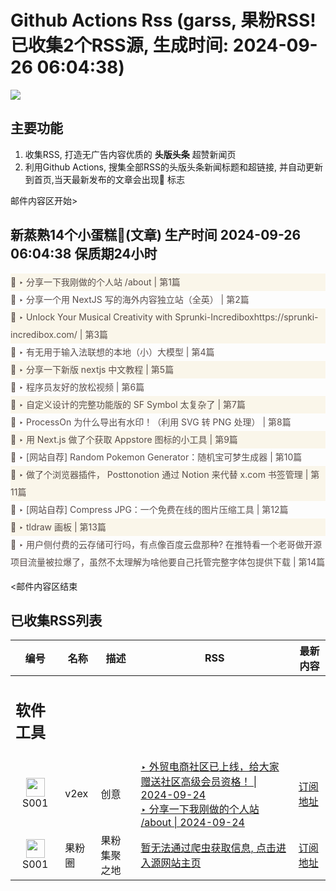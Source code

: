 # Github Actions Rss (garss, 果粉RSS! 已收集2个RSS源, 生成时间: 2024-09-26 06:04:38)

![](https://cdn.jsdelivr.net/gh/xinkeji/garss/_media/ga-rss.png)



## 主要功能
1. 收集RSS, 打造无广告内容优质的 **头版头条** 超赞新闻页
2. 利用Github Actions, 搜集全部RSS的头版头条新闻标题和超链接, 并自动更新到首页,当天最新发布的文章会出现🌈 标志

邮件内容区开始>
<h2>新蒸熟14个小蛋糕🍰(文章) 生产时间 2024-09-26 06:04:38 保质期24小时</h2>

<div style='line-height:3;background-color:#FAF6EA;' ><a href='https://www.v2ex.com/t/1075558#reply107' style="line-height:2;text-decoration:none;display:block;color:#584D49;">🌈 ‣ 分享一下我刚做的个人站 /about | 第1篇</a></div><div style='line-height:3;' ><a href='https://www.v2ex.com/t/1075839#reply2' style="line-height:2;text-decoration:none;display:block;color:#584D49;">🌈 ‣ 分享一个用 NextJS 写的海外内容独立站（全英） | 第2篇</a></div><div style='line-height:3;background-color:#FAF6EA;' ><a href='https://www.v2ex.com/t/1075838#reply0' style="line-height:2;text-decoration:none;display:block;color:#584D49;">🌈 ‣ Unlock Your Musical Creativity with Sprunki-Incrediboxhttps://sprunki-incredibox.com/ | 第3篇</a></div><div style='line-height:3;' ><a href='https://www.v2ex.com/t/1075601#reply19' style="line-height:2;text-decoration:none;display:block;color:#584D49;">🌈 ‣ 有无用于输入法联想的本地（小）大模型 | 第4篇</a></div><div style='line-height:3;background-color:#FAF6EA;' ><a href='https://www.v2ex.com/t/1075779#reply0' style="line-height:2;text-decoration:none;display:block;color:#584D49;">🌈 ‣ 分享一下新版 nextjs 中文教程 | 第5篇</a></div><div style='line-height:3;' ><a href='https://www.v2ex.com/t/1075690#reply3' style="line-height:2;text-decoration:none;display:block;color:#584D49;">🌈 ‣ 程序员友好的放松视频 | 第6篇</a></div><div style='line-height:3;background-color:#FAF6EA;' ><a href='https://www.v2ex.com/t/1075748#reply0' style="line-height:2;text-decoration:none;display:block;color:#584D49;">🌈 ‣ 自定义设计的完整功能版的 SF Symbol 太复杂了 | 第7篇</a></div><div style='line-height:3;' ><a href='https://www.v2ex.com/t/1075698#reply6' style="line-height:2;text-decoration:none;display:block;color:#584D49;">🌈 ‣ ProcessOn 为什么导出有水印！（利用 SVG 转 PNG 处理） | 第8篇</a></div><div style='line-height:3;background-color:#FAF6EA;' ><a href='https://www.v2ex.com/t/1075672#reply8' style="line-height:2;text-decoration:none;display:block;color:#584D49;">🌈 ‣ 用 Next.js 做了个获取 Appstore 图标的小工具 | 第9篇</a></div><div style='line-height:3;' ><a href='https://www.v2ex.com/t/1075711#reply3' style="line-height:2;text-decoration:none;display:block;color:#584D49;">🌈 ‣ [网站自荐] Random Pokemon Generator：随机宝可梦生成器 | 第10篇</a></div><div style='line-height:3;background-color:#FAF6EA;' ><a href='https://www.v2ex.com/t/1075696#reply0' style="line-height:2;text-decoration:none;display:block;color:#584D49;">🌈 ‣ 做了个浏览器插件， Posttonotion 通过 Notion 来代替 x.com 书签管理 | 第11篇</a></div><div style='line-height:3;' ><a href='https://www.v2ex.com/t/1075689#reply0' style="line-height:2;text-decoration:none;display:block;color:#584D49;">🌈 ‣ [网站自荐] Compress JPG：一个免费在线的图片压缩工具 | 第12篇</a></div><div style='line-height:3;background-color:#FAF6EA;' ><a href='https://www.v2ex.com/t/1075580#reply4' style="line-height:2;text-decoration:none;display:block;color:#584D49;">🌈 ‣ tldraw 画板 | 第13篇</a></div><div style='line-height:3;' ><a href='https://www.v2ex.com/t/1075574#reply0' style="line-height:2;text-decoration:none;display:block;color:#584D49;">🌈 ‣ 用户侧付费的云存储可行吗，有点像百度云盘那种? 在推特看一个老哥做开源项目流量被拉爆了，虽然不太理解为啥他要自己托管完整字体包提供下载 | 第14篇</a></div>

<邮件内容区结束

## 已收集RSS列表

| 编号 | 名称 | 描述 | RSS | 最新内容 |
| --- | --- | --- | --- | --- |
| <h2 id="软件工具">软件工具</h2> |  |   |  |  |
| <div id="S001" style="text-align: center;"><img src="https://cdn.jsdelivr.net/gh/zhaoolee/garss/_media/favicon/S001.png" width="30px" style="width:30px;height: auto;"/><br><span>S001</span></div> | v2ex | 创意 | [‣ 外贸电商社区已上线，给大家赠送社区高级会员资格！ \| 2024-09-24](https://www.v2ex.com/t/1075491#reply42)<br/>[‣ 分享一下我刚做的个人站 /about \| 2024-09-24](https://www.v2ex.com/t/1075558#reply107) | [订阅地址](https://www.v2ex.com/feed/tab/creative.xml) |
| <div id="S001" style="text-align: center;"><img src="https://cdn.jsdelivr.net/gh/zhaoolee/garss/_media/favicon/S001.png" width="30px" style="width:30px;height: auto;"/><br><span>S001</span></div> | 果粉圈 | 果粉集聚之地 | [暂无法通过爬虫获取信息, 点击进入源网站主页](https://g0f.cn) | [订阅地址](https://g0f.cn/rss.xml) |




